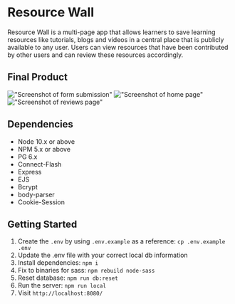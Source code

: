 # Resource Wall

Resource Wall is a multi-page app that allows learners to save learning resources like tutorials, blogs and videos in a central place that is publicly available to any user. Users can view resources that have been contributed by other users and can review these resources accordingly.

## Final Product

!["Screenshot of form submission"](https://github.com/dreamb0yDani/resources_wall/blob/master/documentation/images/form_submission.png?raw=true)
!["Screenshot of home page"](https://github.com/dreamb0yDani/resources_wall/blob/master/documentation/images/home_page.png?raw=true)
!["Screenshot of reviews page"](https://github.com/dreamb0yDani/resources_wall/blob/master/documentation/images/reviews.png?raw=true)

## Dependencies

- Node 10.x or above
- NPM 5.x or above
- PG 6.x
- Connect-Flash
- Express
- EJS
- Bcrypt
- body-parser
- Cookie-Session

## Getting Started

1. Create the `.env` by using `.env.example` as a reference: `cp .env.example .env`
2. Update the .env file with your correct local db information 
3. Install dependencies: `npm i`
4. Fix to binaries for sass: `npm rebuild node-sass`
5. Reset database: `npm run db:reset`
6. Run the server: `npm run local`
7. Visit `http://localhost:8080/`
